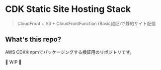 # CDK Static Site Hosting Stack
> CloudFront + S3 + CloudFrontFunction (Basic認証)で静的サイト配信
## What's this repo?
AWS CDKをnpmでパッケージングする検証用のリポジトリです。

:construction: WIP :construction:
